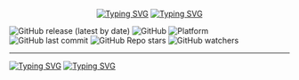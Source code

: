 <p align="center">
  <a href="https://git.io/typing-svg"><img src="https://readme-typing-svg.demolab.com?font=Slackey&size=80&duration=1500&pause=1000&color=FFFFFF&center=true&vCenter=true&repeat=false&width=700&height=100&lines=Dog+Jumper" alt="Typing SVG" /></a>
  <a href="https://git.io/typing-svg"><img src="https://readme-typing-svg.demolab.com?font=Slackey&duration=5000&pause=1000&color=A4A4A4FF&center=true&repeat=false&width=500&lines=Catch+that+cat+already!" alt="Typing SVG" /></a>
</p>

![GitHub release (latest by date)](https://img.shields.io/github/release/linkoffee/dog_jumper?style=for-the-badge&color=FFFFFF)
![GitHub](https://img.shields.io/github/license/linkoffee/dog_jumper?style=for-the-badge&color=FFFFFF)
![Platform](https://img.shields.io/badge/platform-Android%20|%20Windows%20Linux-informational?style=for-the-badge&color=FFFFFF)\
![GitHub last commit](https://img.shields.io/github/last-commit/linkoffee/dog_jumper?style=for-the-badge&color=FFFFFF)
![GitHub Repo stars](https://img.shields.io/github/stars/linkoffee/dog_jumper?style=for-the-badge&color=FFFFFF)
![GitHub watchers](https://img.shields.io/github/watchers/linkoffee/dog_jumper?style=for-the-badge&color=FFFFFF)

---

[![Typing SVG](https://readme-typing-svg.demolab.com?font=Slackey&duration=1500&pause=1000&color=FFFFFF&vCenter=true&repeat=false&width=100&height=30&lines=Author%3A)](https://github.com/linkoffee)
[![Typing SVG](https://readme-typing-svg.demolab.com?font=Slackey&duration=1500&pause=1000&color=A4A4A4FF&vCenter=true&repeat=false&width=250&height=30&lines=Mikhail+Kopochinskiy)](https://github.com/linkoffee)
